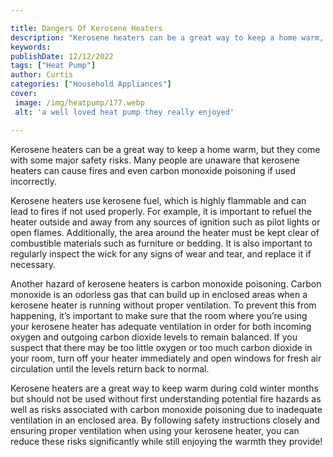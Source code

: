 ```yaml
---

title: Dangers Of Kerosene Heaters
description: "Kerosene heaters can be a great way to keep a home warm, but they come with some major safety risks. Many people are unaware that ...learn more about it now"
keywords: 
publishDate: 12/12/2022
tags: ["Heat Pump"]
author: Curtis
categories: ["Household Appliances"]
cover: 
 image: /img/heatpump/177.webp
 alt: 'a well loved heat pump they really enjoyed'

---
```


Kerosene heaters can be a great way to keep a home warm, but they come with some major safety risks. Many people are unaware that kerosene heaters can cause fires and even carbon monoxide poisoning if used incorrectly.

Kerosene heaters use kerosene fuel, which is highly flammable and can lead to fires if not used properly. For example, it is important to refuel the heater outside and away from any sources of ignition such as pilot lights or open flames. Additionally, the area around the heater must be kept clear of combustible materials such as furniture or bedding. It is also important to regularly inspect the wick for any signs of wear and tear, and replace it if necessary.

Another hazard of kerosene heaters is carbon monoxide poisoning. Carbon monoxide is an odorless gas that can build up in enclosed areas when a kerosene heater is running without proper ventilation. To prevent this from happening, it’s important to make sure that the room where you’re using your kerosene heater has adequate ventilation in order for both incoming oxygen and outgoing carbon dioxide levels to remain balanced. If you suspect that there may be too little oxygen or too much carbon dioxide in your room, turn off your heater immediately and open windows for fresh air circulation until the levels return back to normal.

Kerosene heaters are a great way to keep warm during cold winter months but should not be used without first understanding potential fire hazards as well as risks associated with carbon monoxide poisoning due to inadequate ventilation in an enclosed area. By following safety instructions closely and ensuring proper ventilation when using your kerosene heater, you can reduce these risks significantly while still enjoying the warmth they provide!
